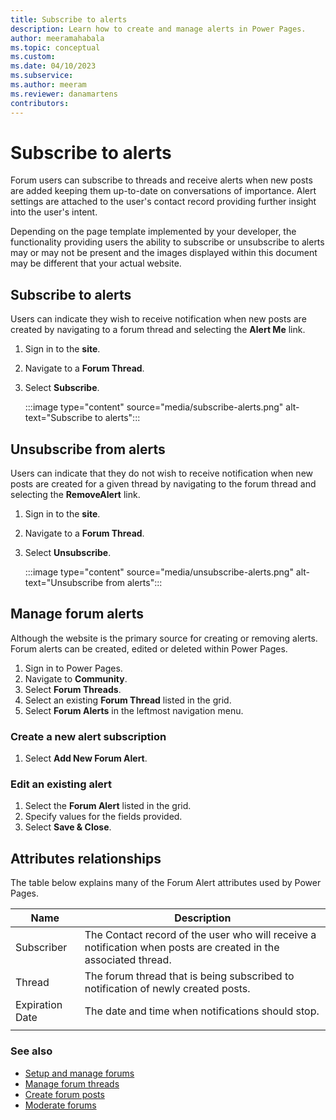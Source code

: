 ```yaml
---
title: Subscribe to alerts
description: Learn how to create and manage alerts in Power Pages.
author: meeramahabala
ms.topic: conceptual
ms.custom: 
ms.date: 04/10/2023
ms.subservice: 
ms.author: meeram 
ms.reviewer: danamartens
contributors:
---
```


# Subscribe to alerts

Forum users can subscribe to threads and receive alerts when new posts are added keeping them up-to-date on conversations of importance. Alert settings are attached to the user's contact record providing further insight into the user's intent.

Depending on the page template implemented by your developer, the functionality providing users the ability to subscribe or unsubscribe to alerts may or may not be present and the images displayed within this document may be different that your actual website.

## Subscribe to alerts

Users can indicate they wish to receive notification when new posts are created by navigating to a forum thread and selecting the **Alert Me** link.

1. Sign in to the **site**.
2. Navigate to a **Forum Thread**.
3. Select **Subscribe**.

    :::image type="content" source="media/subscribe-alerts.png" alt-text="Subscribe to alerts":::

## Unsubscribe from alerts

Users can indicate that they do not wish to receive notification when new posts are created for a given thread by navigating to the forum thread and selecting the **RemoveAlert** link.

1. Sign in to the **site**.
2. Navigate to a **Forum Thread**.
3. Select **Unsubscribe**.
    
    :::image type="content" source="media/unsubscribe-alerts.png" alt-text="Unsubscribe from alerts":::

## Manage forum alerts

Although the website is the primary source for creating or removing alerts. Forum alerts can be created, edited or deleted within Power Pages.

1. Sign in to Power Pages.
2. Navigate to **Community**.
3. Select **Forum Threads**.
4. Select an existing **Forum Thread** listed in the grid. 
5. Select **Forum Alerts** in the leftmost navigation menu.

### Create a new alert subscription

1. Select **Add New Forum Alert**.

### Edit an existing alert

1. Select the **Forum Alert** listed in the grid.
2. Specify values for the fields provided.
3. Select **Save & Close**.

## Attributes relationships

The table below explains many of the Forum Alert attributes used by Power Pages.


|      Name       |                                                                                     Description                                                                                      |
|-----------------|--------------------------------------------------------------------------------------------------------------------------------------------------------------------------------------|
|   Subscriber    | The Contact record of the user who will receive a notification when posts are created in the associated thread. |
|     Thread      |                                                  The forum thread that is being subscribed to notification of newly created posts.                                                   |
| Expiration Date |                                                                  The date and time when notifications should stop.                                                                   |
|                 |                                                                                                                                                                                      |

### See also

- [Setup and manage forums](setup-manage-forums.md)  
- [Manage forum threads](manage-forum-threads.md)  
- [Create forum posts](create-forum-posts.md)  
- [Moderate forums](moderate-forums.md)  

